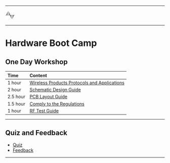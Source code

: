********
![hardware](files/hardware.png)
********

# Hardware Boot Camp

## One Day Workshop
| Time | Content |  
|:---- |:----|    
| 1 hour | [Wireless Products Protocols and Applications](Wireless-Products-Protocols-and-Applications)
| 2 hour | [Schematic Design Guide](Schematic-Design-Guide) |
| 2.5 hour | [PCB Layout Guide](PCB-Layout-Guide) |
| 1.5 hour | [Comply to the Regulations](Comply-to-the-Regulations)|
| 1 hour | [RF Test Guide](RF-Test-Guide) |

*************

## Quiz and Feedback
- [Quiz]()
- [Feedback]()

********